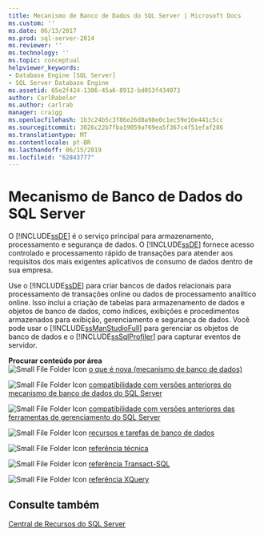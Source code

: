 ```yaml
---
title: Mecanismo de Banco de Dados do SQL Server | Microsoft Docs
ms.custom: ''
ms.date: 06/13/2017
ms.prod: sql-server-2014
ms.reviewer: ''
ms.technology: ''
ms.topic: conceptual
helpviewer_keywords:
- Database Engine [SQL Server]
- SQL Server Database Engine
ms.assetid: 65e2f424-1386-45a6-8912-bd053f434073
author: CarlRabeler
ms.author: carlrab
manager: craigg
ms.openlocfilehash: 1b3c24b5c3f86e26d8a98e0c1ec59e10e441c5cc
ms.sourcegitcommit: 3026c22b7fba19059a769ea5f367c4f51efaf286
ms.translationtype: MT
ms.contentlocale: pt-BR
ms.lasthandoff: 06/15/2019
ms.locfileid: "62843777"
---
```

# <a name="sql-server-database-engine"></a>Mecanismo de Banco de Dados do SQL Server
  O [!INCLUDE[ssDE](../includes/ssde-md.md)] é o serviço principal para armazenamento, processamento e segurança de dados. O [!INCLUDE[ssDE](../includes/ssde-md.md)] fornece acesso controlado e processamento rápido de transações para atender aos requisitos dos mais exigentes aplicativos de consumo de dados dentro de sua empresa.  
  
 Use o [!INCLUDE[ssDE](../includes/ssde-md.md)] para criar bancos de dados relacionais para processamento de transações online ou dados de processamento analítico online. Isso inclui a criação de tabelas para armazenamento de dados e objetos de banco de dados, como índices, exibições e procedimentos armazenados para exibição, gerenciamento e segurança de dados. Você pode usar o [!INCLUDE[ssManStudioFull](../includes/ssmanstudiofull-md.md)] para gerenciar os objetos de banco de dados e o [!INCLUDE[ssSqlProfiler](../includes/sssqlprofiler-md.md)] para capturar eventos de servidor.  
  
 **Procurar conteúdo por área**  
 ![Small File Folder Icon](../../2014/integration-services/media/filefolder-small.gif "Small File Folder Icon") [o que é nova (mecanismo de banco de dados)](whats-new-in-sql-server-2016.md)  
  
 ![Small File Folder Icon](../../2014/integration-services/media/filefolder-small.gif "Small File Folder Icon") [compatibilidade com versões anteriores do mecanismo de banco de dados do SQL Server](sql-server-database-engine-backward-compatibility.md)  
  
 ![Small File Folder Icon](../../2014/integration-services/media/filefolder-small.gif "Small File Folder Icon") [compatibilidade com versões anteriores das ferramentas de gerenciamento do SQL Server](../../2014/database-engine/sql-server-management-tools-backward-compatibility.md)  
  
 ![Small File Folder Icon](../../2014/integration-services/media/filefolder-small.gif "Small File Folder Icon") [recursos e tarefas de banco de dados](../../2014/database-engine/database-engine-features-and-tasks.md)  
  
 ![Small File Folder Icon](../../2014/integration-services/media/filefolder-small.gif "Small File Folder Icon") [referência técnica](../../2014/database-engine/technical-reference-database-engine.md)  
  
 ![Small File Folder Icon](../../2014/integration-services/media/filefolder-small.gif "Small File Folder Icon") [referência Transact-SQL](/sql/t-sql/language-reference)  
  
 ![Small File Folder Icon](../../2014/integration-services/media/filefolder-small.gif "Small File Folder Icon") [referência XQuery](/sql/xquery/xquery-language-reference-sql-server)  
  
## <a name="see-also"></a>Consulte também  
 [Central de Recursos do SQL Server](https://go.microsoft.com/fwlink/?LinkId=219676)  
  
  
